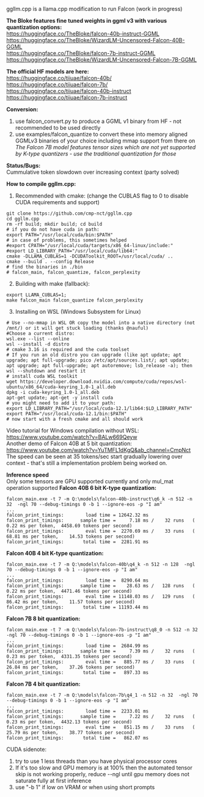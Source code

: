 ggllm.cpp is a llama.cpp modification to run Falcon (work in progress)

**The Bloke features fine tuned weights in ggml v3 with various quantization options:**  
https://huggingface.co/TheBloke/falcon-40b-instruct-GGML  
https://huggingface.co/TheBloke/WizardLM-Uncensored-Falcon-40B-GGML  
https://huggingface.co/TheBloke/falcon-7b-instruct-GGML  
https://huggingface.co/TheBloke/WizardLM-Uncensored-Falcon-7B-GGML  
  
**The official HF models are here:**  
https://huggingface.co/tiiuae/falcon-40b/  
https://huggingface.co/tiiuae/falcon-7b/  
https://huggingface.co/tiiuae/falcon-40b-instruct  
https://huggingface.co/tiiuae/falcon-7b-instruct  

**Conversion:**
1) use falcon_convert.py to produce a GGML v1 binary from HF - not recommended to be used directly
2) use examples/falcon_quantize to convert these into memory aligned GGMLv3 binaries of your choice including mmap support from there on  
_The Falcon 7B model features tensor sizes which are not yet supported by K-type quantizers - use the traditional quantization for those_  
  
**Status/Bugs:**  
Cummulative token slowdown over increasing context (party solved)
  
**How to compile ggllm.cpp:**
1) Recommended with cmake: (change the CUBLAS flag to 0 to disable CUDA requirements and support)
```
git clone https://github.com/cmp-nct/ggllm.cpp
cd ggllm.cpp
rm -rf build; mkdir build; cd build
# if you do not have cuda in path:
export PATH="/usr/local/cuda/bin:$PATH"
# in case of problems, this sometimes helped
#export CPATH="/usr/local/cuda/targets/x86_64-linux/include:"
#export LD_LIBRARY_PATH="/usr/local/cuda/lib64:"
cmake -DLLAMA_CUBLAS=1 -DCUDAToolkit_ROOT=/usr/local/cuda/ ..  
cmake --build . --config Release
# find the binaries in ./bin
# falcon_main, falcon_quantize, falcon_perplexity
```
2) Building with make (fallback):
```
export LLAMA_CUBLAS=1;
make falcon_main falcon_quantize falcon_perplexity
```

3) Installing on WSL (Windows Subsystem for Linux)
```
# Use --no-mmap in WSL OR copy the model into a native directory (not /mnt/) or it will get stuck loading (thanks @nauful)
#Choose a current distro:
wsl.exe --list --online
wsl --install -d distro
# cmake 3.16 is required and the cuda toolset
# If you run an old distro you can upgrade (like apt update; apt upgrade; apt full-upgrade; pico /etc/apt/sources.list/; apt update; apt upgrade; apt full-upgrade; apt autoremove; lsb_release -a); then wsl --shutdown and restart it
# install cuda WSL toolkit
wget https://developer.download.nvidia.com/compute/cuda/repos/wsl-ubuntu/x86_64/cuda-keyring_1.0-1_all.deb
dpkg -i cuda-keyring_1.0-1_all.deb
apt-get update; apt-get -y install cuda
# you might need to add it to your path:
export LD_LIBRARY_PATH="/usr/local/cuda-12.1/lib64:$LD_LIBRARY_PATH"
export PATH="/usr/local/cuda-12.1/bin:$PATH"
# now start with a fresh cmake and all should work 
```
Video tutorial for Windows compilation without WSL: https://www.youtube.com/watch?v=BALw669Qeyw    
Another demo of Falcon 40B at 5 bit quantization: https://www.youtube.com/watch?v=YuTMFL1dKgQ&ab_channel=CmpNct  
The speed can be seen at 35 tokens/sec start gradually lowering over context - that's still a implementation problem being worked on.
   
**Inference speed**  
Only some tensors are GPU supported currently and only mul_mat operation supported
**Falcon 40B 6 bit K-type quantization:**
```
falcon_main.exe -t 7 -m Q:\models\falcon-40b-instruct\q6_k -n 512 -n 32  -ngl 70 --debug-timings 0 -b 1 --ignore-eos -p "I am"
...
falcon_print_timings:        load time = 12642.32 ms
falcon_print_timings:      sample time =     7.18 ms /    32 runs   (    0.22 ms per token,  4458.69 tokens per second)
falcon_print_timings:        eval time =  2270.69 ms /    33 runs   (   68.81 ms per token,    14.53 tokens per second)
falcon_print_timings:       total time =  2281.91 ms
```

**Falcon 40B 4 bit K-type quantization:**
```
falcon_main.exe -t 7 -m Q:\models\falcon-40b\q4_k -n 512 -n 128  -ngl 70 --debug-timings 0 -b 1 --ignore-eos -p "I am"
...
falcon_print_timings:        load time =  8290.64 ms
falcon_print_timings:      sample time =    28.63 ms /   128 runs   (    0.22 ms per token,  4471.46 tokens per second)
falcon_print_timings:        eval time = 11148.03 ms /   129 runs   (   86.42 ms per token,    11.57 tokens per second)
falcon_print_timings:       total time = 11193.44 ms
```

**Falcon 7B 8 bit quantization:**
```
falcon_main.exe -t 7 -m Q:\models\falcon-7b-instruct\q8_0 -n 512 -n 32  -ngl 70 --debug-timings 0 -b 1 --ignore-eos -p "I am"
...
falcon_print_timings:        load time =  2684.99 ms
falcon_print_timings:      sample time =     7.39 ms /    32 runs   (    0.23 ms per token,  4331.35 tokens per second)
falcon_print_timings:        eval time =   885.77 ms /    33 runs   (   26.84 ms per token,    37.26 tokens per second)
falcon_print_timings:       total time =   897.33 ms
```

**Falcon 7B 4 bit quantization:**
```
falcon_main.exe -t 7 -m Q:\models\falcon-7b\q4_1 -n 512 -n 32  -ngl 70 --debug-timings 0 -b 1 --ignore-eos -p "I am"
...
falcon_print_timings:        load time =  2233.01 ms
falcon_print_timings:      sample time =     7.22 ms /    32 runs   (    0.23 ms per token,  4432.13 tokens per second)
falcon_print_timings:        eval time =   851.15 ms /    33 runs   (   25.79 ms per token,    38.77 tokens per second)
falcon_print_timings:       total time =   862.07 ms
```

CUDA sidenote:  
1) try to use 1 less threads than you have physical processor cores 
2) If it's too slow and GPU memory is at 100% then the automated tensor skip is not working properly, reduce --ngl until gpu memory does not saturate fully at first inference
3) use "-b 1" if low on VRAM or when using short prompts 

